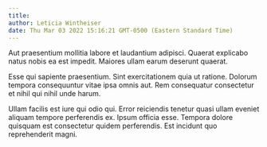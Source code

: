 ```yaml
---
title: 
author: Leticia Wintheiser
date: Thu Mar 03 2022 15:16:21 GMT-0500 (Eastern Standard Time)
---
```

Aut praesentium mollitia labore et laudantium adipisci. Quaerat explicabo natus nobis ea est impedit. Maiores ullam earum deserunt quaerat.

 Esse qui sapiente praesentium. Sint exercitationem quia ut ratione. Dolorum tempora consequuntur vitae ipsa omnis aut. Rem consequatur consectetur et nihil qui nihil unde harum.

 Ullam facilis est iure qui odio qui. Error reiciendis tenetur quasi ullam eveniet aliquam tempore perferendis ex. Ipsum officia esse. Tempora dolore quisquam est consectetur quidem perferendis. Est incidunt quo reprehenderit magni.